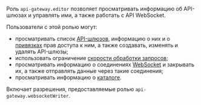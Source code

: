 Роль `api-gateway.editor` позволяет просматривать информацию об API-шлюзах и управлять ими, а также работать с API WebSocket.

Пользователи с этой ролью могут:
* просматривать список [API-шлюзов](../../api-gateway/concepts/index.md), информацию о них и о [привязках](../../iam/concepts/access-control/index.md#access-bindings) прав доступа к ним, а также создавать, изменять и удалять API-шлюзы;
* использовать ограничение [скорости обработки запросов](../../api-gateway/concepts/extensions/rate-limit.md);
* просматривать информацию о соединениях [WebSocket](../../api-gateway/concepts/index.md#websocket) и закрывать их, а также отправлять данные через такие соединения;
* просматривать информацию о [каталоге](../../resource-manager/concepts/resources-hierarchy.md#folder).

Включает разрешения, предоставляемые ролью `api-gateway.websocketWriter`.